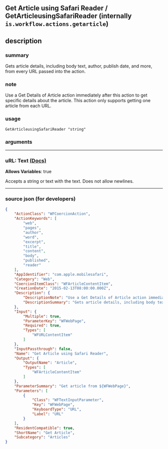 
## Get Article using Safari Reader / GetArticleusingSafariReader (internally `is.workflow.actions.getarticle`)


## description

### summary

Gets article details, including body text, author, publish date, and more, from every URL passed into the action.


### note

Use a Get Details of Article action immediately after this action to get specific details about the article. This action only supports getting one article from each URL.


### usage
```
GetArticleusingSafariReader "string"
```

### arguments

---

### uRL: Text [(Docs)](https://pfgithub.github.io/shortcutslang/gettingstarted#text-field)
**Allows Variables**: true



Accepts a string 
or text
with the text. Does not allow newlines.

---

### source json (for developers)

```json
{
	"ActionClass": "WFCoercionAction",
	"ActionKeywords": [
		"web",
		"pages",
		"author",
		"word",
		"excerpt",
		"title",
		"content",
		"body",
		"published",
		"reader"
	],
	"AppIdentifier": "com.apple.mobilesafari",
	"Category": "Web",
	"CoercionItemClass": "WFArticleContentItem",
	"CreationDate": "2015-02-13T08:00:00.000Z",
	"Description": {
		"DescriptionNote": "Use a Get Details of Article action immediately after this action to get specific details about the article. This action only supports getting one article from each URL.",
		"DescriptionSummary": "Gets article details, including body text, author, publish date, and more, from every URL passed into the action."
	},
	"Input": {
		"Multiple": true,
		"ParameterKey": "WFWebPage",
		"Required": true,
		"Types": [
			"WFURLContentItem"
		]
	},
	"InputPassthrough": false,
	"Name": "Get Article using Safari Reader",
	"Output": {
		"OutputName": "Article",
		"Types": [
			"WFArticleContentItem"
		]
	},
	"ParameterSummary": "Get article from ${WFWebPage}",
	"Parameters": [
		{
			"Class": "WFTextInputParameter",
			"Key": "WFWebPage",
			"KeyboardType": "URL",
			"Label": "URL"
		}
	],
	"ResidentCompatible": true,
	"ShortName": "Get Article",
	"Subcategory": "Articles"
}
```
